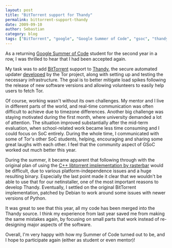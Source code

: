 ```yaml
---
layout: post
title: "BitTorrent support for Thandy"
permalink: bittorrent-support-thandy
date: 2009-09-10
author: Sebastian
category: blog
tags: ["BitTorrent", "google", "Google Summer of Code", "gsoc", "thandy"]
---
```


As a returning [Google Summer of Code](http://socghop.appspot.com/org/home/google/gsoc2009/eff) student for the second year in a row, I was thrilled to hear that I had been accepted again.

My task was to add [BitTorrent](http://www.bittorrent.com/) support to [Thandy](https://git.torproject.org/checkout/thandy/master/), the secure automated updater [developed](http://google-opensource.blogspot.com/2009/03/thandy-secure-update-for-tor.html) by the Tor project, along with setting up and testing the necessary infrastructure. The goal is to better mitigate load spikes following the release of new software versions and allowing volunteers to easily help users to fetch Tor.

Of course, working wasn't without its own challenges. My mentor and I live in different parts of the world, and real-time communication was often difficult to achieve due to timezone differences. Another big challenge was staying motivated during the first month, where university demanded a lot of attention. The situation improved substantially after the mid-term evaluation, when school-related work became less time consuming and I could focus on SoC entirely. During the whole time, I communicated with some of Tor's other SoC students, helping, encouraging and sharing some great laughs with each other. I feel that the community aspect of GSoC worked out much better this year.

During the summer, it became apparent that following through with the original plan of using the [C++ libtorrent implementation by rasterbar](http://www.rasterbar.com/products/libtorrent/index.html) would be difficult, due to various platform-independence issues and a huge resulting binary. Especially the last point made it clear that we wouldn't be able to use that for our netinstaller, one of the most important reasons to develop Thandy. Eventually, I settled on the original BitTorrent implementation, patched by Debian to work around some issues with newer versions of Python.

It was great to see that this year, all my code has been merged into the Thandy source. I think my experience from last year saved me from making the same mistakes again, by focusing on small parts that work instead of re-designing major aspects of the software.

Overall, I'm very happy with how my Summer of Code turned out to be, and I hope to participate again (either as student or even mentor)!

